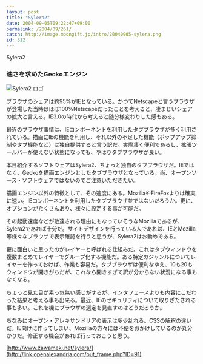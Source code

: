 ```yaml
---
layout: post
title: "Sylera2"
date: 2004-09-05T09:22:47+09:00
permalink: /2004/09/261/
catch: http://image.moongift.jp/intro/20040905-sylera.png
id: 312
---
```

Sylera2  
<!--more-->

### 速さを求めたGeckoエンジン
  

![Sylera2 ロゴ](http://image.moongift.jp/intro/20040905-sylera.png "Sylera2 ロゴ")

  

ブラウザのシェアは約95%がIEとなっている。かつてNetscapeと言うブラウザが登場した当時はほぼ100%Netscapeだったことを考えると、凄まじいシェアの拡大と言える。IE3.0の時代から考えると随分様変わりした感もある。

  

最近のブラウザ事情は、IEコンポーネントを利用したタブブラウザが多く利用されている。描画にIEの機能を利用し、それ以外の不足した機能（ポップアップ抑制やタブ機能など）は独自提供すると言う訳だ。実際凄く便利であるし、拡張ツールバーが使えない状態になっても、やはりタブブラウザが良い。

  

本日紹介するソフトウェアはSylera2、ちょっと独自のタブブラウザだ。IEではなく、Geckoを描画エンジンとしたタブブラウザとなっている。尚、オープンソース・ソフトウェアではないのでご注意いただきたい。

  

描画エンジン以外の特徴として、その速度にある。MozillaやFireFoxよりは確実に速い。IEコンポーネントを利用したタブブラウザ並ではないだろうか。更に、オプションがたくさんあり、様々に設定する事が可能だ。

  

その起動速度などが敬遠される理由にもなっていそうなMozillaであるが、Sylera2であれば十分だ。サイトデザインを行っている人であれば、IEとMozilla等様々なブラウザで表示確認を行うと思うが、Sylera2はお勧めである。

  

更に面白いと思ったのがレイヤーと呼ばれる仕組みだ。これはタブウィンドウを複数まとめてレイヤーでグループ化する機能だ。ある特定のジャンルについてレイヤーを作っておけば、作業も容易だ。タブブラウザは便利なゆえ、10も20もウィンドウが開きがちだが、これなら開きすぎて訳が分からない状況になる事もなくなる。

  

ちょっと見た目が素っ気無い感じがするが、インタフェースよりも内容にこだわった結果と考える事も出来る。最近、IEのセキュリティについて取りざたされる事も多い。これを機にブラウザの選定を見直すのはどうだろうか。

  

ちなみにオープン・アレキサンドリアの表示は多少乱れる。CSSの解釈の違いだ。IE向けに作ってしまい、Mozillaの方々には不便をおかけしているのが丸分かりだ。修正する機会があれば行っておこうと思う。

  

[http://www.zawameki.net/sylera/](http://link.openalexandria.com/out_frame.php?ID=91)

